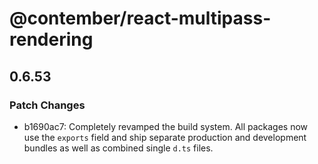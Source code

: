 # @contember/react-multipass-rendering

## 0.6.53
### Patch Changes

- b1690ac7: Completely revamped the build system. All packages now use the `exports` field and ship separate production and development bundles as well as combined single `d.ts` files.
